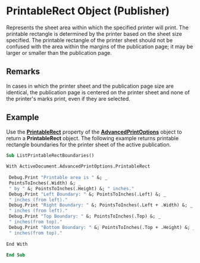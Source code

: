 
# PrintableRect Object (Publisher)

Represents the sheet area within which the specified printer will print. The printable rectangle is determined by the printer based on the sheet size specified. The printable rectangle of the printer sheet should not be confused with the area within the margins of the publication page; it may be larger or smaller than the publication page.


## Remarks

In cases in which the printer sheet and the publication page size are identical, the publication page is centered on the printer sheet and none of the printer's marks print, even if they are selected.


## Example

Use the  **[PrintableRect](9d5b8264-9213-3d89-0613-421a4872c158.md)** property of the **[AdvancedPrintOptions](61f776cc-dc3e-61b6-057a-125ad15146c8.md)** object to return a **PrintableRect** object. The following example returns printable rectangle boundaries for the printer sheet of the active publication.


```vb
Sub ListPrintableRectBoundaries() 
 
With ActiveDocument.AdvancedPrintOptions.PrintableRect 
 
 Debug.Print "Printable area is " &; _ 
 PointsToInches(.Width) &; _ 
 " by " &; PointsToInches(.Height) &; " inches." 
 Debug.Print "Left Boundary: " &; PointsToInches(.Left) &; _ 
 " inches (from left)." 
 Debug.Print "Right Boundary: " &; PointsToInches(.Left + .Width) &; _ 
 " inches (from left)." 
 Debug.Print "Top Boundary: " &; PointsToInches(.Top) &; _ 
 " inches(from top)." 
 Debug.Print "Bottom Boundary: " &; PointsToInches(.Top + .Height) &; _ 
 " inches(from top)." 
 
End With 
 
End Sub
```

